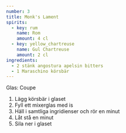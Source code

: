 ```yaml
---
number: 3
title: Monk's Lament
spirits:
  - key: rum
    name: Rom
    amount: 4 cl
  - key: yellow_chartreuse
    name: Gul Chartreuse
    amount: 2 cl 
ingredients: 
  - 2 stänk angostura apelsin bitters 
  - 1 Maraschino körsbär
---
```



Glas: Coupe

1) Lägg körsbär i glaset  
2) Fyll ett mixerglas med is  
3) Häll i samtliga ingridienser och rör en minut  
4) Låt stå en minut  
5) Sila ner i glaset
